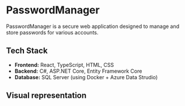 # PasswordManager
PasswordManager is a secure web application designed to manage and store passwords for various accounts.
## Tech Stack
- **Frontend:** React, TypeScript, HTML, CSS
- **Backend:** C#, ASP.NET Core, Entity Framework Core
- **Database:** SQL Server (using Docker + Azure Data Strudio)
## Visual representation
